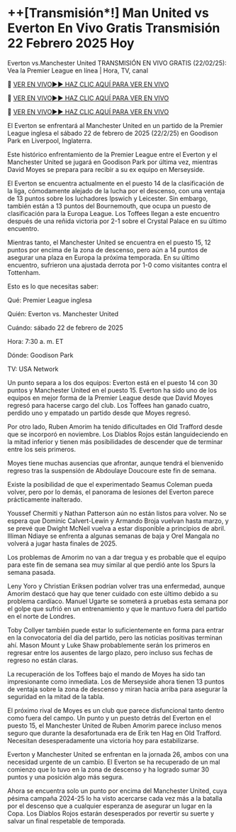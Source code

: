 # ++[Transmisión*!] Man United vs Everton En Vivo Gratis Transmisión 22 Febrero 2025 Hoy
Everton vs.Manchester United TRANSMISIÓN EN VIVO GRATIS (22/02/25): Vea la Premier League en línea | Hora, TV, canal

🔴 [VER EN VIVO►► HAZ CLIC AQUÍ PARA VER EN VIVO](https://jpn-srt.blogspot.com/2025/02/soccer.html)

🔴 [VER EN VIVO►► HAZ CLIC AQUÍ PARA VER EN VIVO](https://jpn-srt.blogspot.com/2025/02/soccer.html)

🔴 [VER EN VIVO►► HAZ CLIC AQUÍ PARA VER EN VIVO](https://jpn-srt.blogspot.com/2025/02/soccer.html)

El Everton se enfrentará al Manchester United en un partido de la Premier League inglesa el sábado 22 de febrero de 2025 (22/2/25) en Goodison Park en Liverpool, Inglaterra.

Este histórico enfrentamiento de la Premier League entre el Everton y el Manchester United se jugará en Goodison Park por última vez, mientras David Moyes se prepara para recibir a su ex equipo en Merseyside.

El Everton se encuentra actualmente en el puesto 14 de la clasificación de la liga, cómodamente alejado de la lucha por el descenso, con una ventaja de 13 puntos sobre los luchadores Ipswich y Leicester. Sin embargo, también están a 13 puntos del Bournemouth, que ocupa un puesto de clasificación para la Europa League. Los Toffees llegan a este encuentro después de una reñida victoria por 2-1 sobre el Crystal Palace en su último encuentro.

Mientras tanto, el Manchester United se encuentra en el puesto 15, 12 puntos por encima de la zona de descenso, pero aún a 14 puntos de asegurar una plaza en Europa la próxima temporada. En su último encuentro, sufrieron una ajustada derrota por 1-0 como visitantes contra el Tottenham.

Esto es lo que necesitas saber:

Qué: Premier League inglesa

Quién: Everton vs. Manchester United

Cuándo: sábado 22 de febrero de 2025

Hora: 7:30 a. m. ET

Dónde: Goodison Park

TV: USA Network

Un punto separa a los dos equipos: Everton está en el puesto 14 con 30 puntos y Manchester United en el puesto 15. Everton ha sido uno de los equipos en mejor forma de la Premier League desde que David Moyes regresó para hacerse cargo del club. Los Toffees han ganado cuatro, perdido uno y empatado un partido desde que Moyes regresó.

Por otro lado, Ruben Amorim ha tenido dificultades en Old Trafford desde que se incorporó en noviembre. Los Diablos Rojos están languideciendo en la mitad inferior y tienen más posibilidades de descender que de terminar entre los seis primeros.

Moyes tiene muchas ausencias que afrontar, aunque tendrá el bienvenido regreso tras la suspensión de Abdoulaye Doucoure este fin de semana.

Existe la posibilidad de que el experimentado Seamus Coleman pueda volver, pero por lo demás, el panorama de lesiones del Everton parece prácticamente inalterado.

Youssef Chermiti y Nathan Patterson aún no están listos para volver. No se espera que Dominic Calvert-Lewin y Armando Broja vuelvan hasta marzo, y se prevé que Dwight McNeil vuelva a estar disponible a principios de abril. Illiman Ndiaye se enfrenta a algunas semanas de baja y Orel Mangala no volverá a jugar hasta finales de 2025.

Los problemas de Amorim no van a dar tregua y es probable que el equipo para este fin de semana sea muy similar al que perdió ante los Spurs la semana pasada.

Leny Yoro y Christian Eriksen podrían volver tras una enfermedad, aunque Amorim destacó que hay que tener cuidado con este último debido a su problema cardíaco. Manuel Ugarte se someterá a pruebas esta semana por el golpe que sufrió en un entrenamiento y que le mantuvo fuera del partido en el norte de Londres.

Toby Collyer también puede estar lo suficientemente en forma para entrar en la convocatoria del día del partido, pero las noticias positivas terminan ahí. Mason Mount y Luke Shaw probablemente serán los primeros en regresar entre los ausentes de largo plazo, pero incluso sus fechas de regreso no están claras.

La recuperación de los Toffees bajo el mando de Moyes ha sido tan impresionante como inmediata. Los de Merseyside ahora tienen 13 puntos de ventaja sobre la zona de descenso y miran hacia arriba para asegurar la seguridad en la mitad de la tabla.

El próximo rival de Moyes es un club que parece disfuncional tanto dentro como fuera del campo. Un punto y un puesto detrás del Everton en el puesto 15, el Manchester United de Ruben Amorim parece incluso menos seguro que durante la desafortunada era de Erik ten Hag en Old Trafford. Necesitan desesperadamente una victoria hoy para estabilizarse.

Everton y Manchester United se enfrentan en la jornada 26, ambos con una necesidad urgente de un cambio. El Everton se ha recuperado de un mal comienzo que lo tuvo en la zona de descenso y ha logrado sumar 30 puntos y una posición algo más segura.

Ahora se encuentra solo un punto por encima del Manchester United, cuya pésima campaña 2024-25 lo ha visto acercarse cada vez más a la batalla por el descenso que a cualquier esperanza de asegurar un lugar en la Copa. Los Diablos Rojos estarán desesperados por revertir su suerte y salvar un final respetable de temporada.
